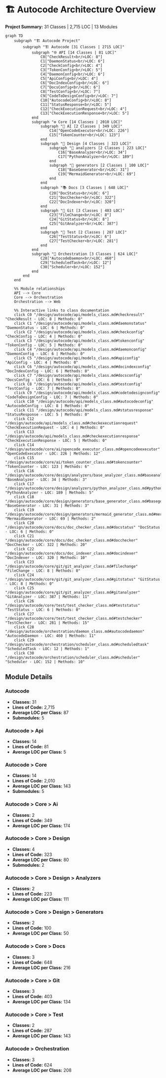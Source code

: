 # 🏗️ Autocode Architecture Overview

**Project Summary:** 31 Classes | 2,715 LOC | 13 Modules

```mermaid
graph TD
    subgraph "🏗️ Autocode Project"
        subgraph "🏗️ Autocode [31 Classes | 2715 LOC]"
            subgraph "🌐 API [14 Classes | 81 LOC]"
                C0["CheckResult<br/>LOC: 8"]
                C1["DaemonStatus<br/>LOC: 6"]
                C2["CheckConfig<br/>LOC: 4"]
                C3["TokenConfig<br/>LOC: 5"]
                C4["DaemonConfig<br/>LOC: 6"]
                C5["ApiConfig<br/>LOC: 4"]
                C6["DocIndexConfig<br/>LOC: 6"]
                C7["DocsConfig<br/>LOC: 6"]
                C8["TestConfig<br/>LOC: 7"]
                C9["CodeToDesignConfig<br/>LOC: 7"]
                C10["AutocodeConfig<br/>LOC: 8"]
                C11["StatusResponse<br/>LOC: 5"]
                C12["CheckExecutionRequest<br/>LOC: 4"]
                C13["CheckExecutionResponse<br/>LOC: 5"]
            end
            subgraph "⚙️ Core [14 Classes | 2010 LOC]"
                subgraph "🤖 AI [2 Classes | 349 LOC]"
                    C14["OpenCodeExecutor<br/>LOC: 226"]
                    C15["TokenCounter<br/>LOC: 123"]
                end
                subgraph "🎨 Design [4 Classes | 323 LOC]"
                    subgraph "📁 analyzers [2 Classes | 223 LOC]"
                        C16["BaseAnalyzer<br/>LOC: 34"]
                        C17["PythonAnalyzer<br/>LOC: 189"]
                    end
                    subgraph "📁 generators [2 Classes | 100 LOC]"
                        C18["BaseGenerator<br/>LOC: 31"]
                        C19["MermaidGenerator<br/>LOC: 69"]
                    end
                end
                subgraph "📚 Docs [3 Classes | 648 LOC]"
                    C20["DocStatus<br/>LOC: 6"]
                    C21["DocChecker<br/>LOC: 322"]
                    C22["DocIndexer<br/>LOC: 320"]
                end
                subgraph "🔧 Git [3 Classes | 403 LOC]"
                    C23["FileChange<br/>LOC: 8"]
                    C24["GitStatus<br/>LOC: 8"]
                    C25["GitAnalyzer<br/>LOC: 387"]
                end
                subgraph "🧪 Test [2 Classes | 287 LOC]"
                    C26["TestStatus<br/>LOC: 6"]
                    C27["TestChecker<br/>LOC: 281"]
                end
            end
            subgraph "🔄 Orchestration [3 Classes | 624 LOC]"
                C28["AutocodeDaemon<br/>LOC: 460"]
                C29["ScheduledTask<br/>LOC: 12"]
                C30["Scheduler<br/>LOC: 152"]
            end
        end
    end

    %% Module relationships
    API --> Core
    Core --> Orchestration
    Orchestration --> Web

    %% Interactive links to class documentation
    click C0 "/design/autocode/api/models_class.md#checkresult" "CheckResult - LOC: 8 | Methods: 0"
    click C1 "/design/autocode/api/models_class.md#daemonstatus" "DaemonStatus - LOC: 6 | Methods: 0"
    click C2 "/design/autocode/api/models_class.md#checkconfig" "CheckConfig - LOC: 4 | Methods: 0"
    click C3 "/design/autocode/api/models_class.md#tokenconfig" "TokenConfig - LOC: 5 | Methods: 0"
    click C4 "/design/autocode/api/models_class.md#daemonconfig" "DaemonConfig - LOC: 6 | Methods: 0"
    click C5 "/design/autocode/api/models_class.md#apiconfig" "ApiConfig - LOC: 4 | Methods: 0"
    click C6 "/design/autocode/api/models_class.md#docindexconfig" "DocIndexConfig - LOC: 6 | Methods: 0"
    click C7 "/design/autocode/api/models_class.md#docsconfig" "DocsConfig - LOC: 6 | Methods: 0"
    click C8 "/design/autocode/api/models_class.md#testconfig" "TestConfig - LOC: 7 | Methods: 0"
    click C9 "/design/autocode/api/models_class.md#codetodesignconfig" "CodeToDesignConfig - LOC: 7 | Methods: 0"
    click C10 "/design/autocode/api/models_class.md#autocodeconfig" "AutocodeConfig - LOC: 8 | Methods: 0"
    click C11 "/design/autocode/api/models_class.md#statusresponse" "StatusResponse - LOC: 5 | Methods: 0"
    click C12 "/design/autocode/api/models_class.md#checkexecutionrequest" "CheckExecutionRequest - LOC: 4 | Methods: 0"
    click C13 "/design/autocode/api/models_class.md#checkexecutionresponse" "CheckExecutionResponse - LOC: 5 | Methods: 0"
    click C14 "/design/autocode/core/ai/opencode_executor_class.md#opencodeexecutor" "OpenCodeExecutor - LOC: 226 | Methods: 12"
    click C15 "/design/autocode/core/ai/token_counter_class.md#tokencounter" "TokenCounter - LOC: 123 | Methods: 6"
    click C16 "/design/autocode/core/design/analyzers/base_analyzer_class.md#baseanalyzer" "BaseAnalyzer - LOC: 34 | Methods: 3"
    click C17 "/design/autocode/core/design/analyzers/python_analyzer_class.md#pythonanalyzer" "PythonAnalyzer - LOC: 189 | Methods: 5"
    click C18 "/design/autocode/core/design/generators/base_generator_class.md#basegenerator" "BaseGenerator - LOC: 31 | Methods: 3"
    click C19 "/design/autocode/core/design/generators/mermaid_generator_class.md#mermaidgenerator" "MermaidGenerator - LOC: 69 | Methods: 2"
    click C20 "/design/autocode/core/docs/doc_checker_class.md#docstatus" "DocStatus - LOC: 6 | Methods: 0"
    click C21 "/design/autocode/core/docs/doc_checker_class.md#docchecker" "DocChecker - LOC: 322 | Methods: 20"
    click C22 "/design/autocode/core/docs/doc_indexer_class.md#docindexer" "DocIndexer - LOC: 320 | Methods: 10"
    click C23 "/design/autocode/core/git/git_analyzer_class.md#filechange" "FileChange - LOC: 8 | Methods: 0"
    click C24 "/design/autocode/core/git/git_analyzer_class.md#gitstatus" "GitStatus - LOC: 8 | Methods: 0"
    click C25 "/design/autocode/core/git/git_analyzer_class.md#gitanalyzer" "GitAnalyzer - LOC: 387 | Methods: 11"
    click C26 "/design/autocode/core/test/test_checker_class.md#teststatus" "TestStatus - LOC: 6 | Methods: 0"
    click C27 "/design/autocode/core/test/test_checker_class.md#testchecker" "TestChecker - LOC: 281 | Methods: 15"
    click C28 "/design/autocode/orchestration/daemon_class.md#autocodedaemon" "AutocodeDaemon - LOC: 460 | Methods: 11"
    click C29 "/design/autocode/orchestration/scheduler_class.md#scheduledtask" "ScheduledTask - LOC: 12 | Methods: 1"
    click C30 "/design/autocode/orchestration/scheduler_class.md#scheduler" "Scheduler - LOC: 152 | Methods: 10"

```

## Module Details

### Autocode
- **Classes:** 31
- **Lines of Code:** 2,715
- **Average LOC per Class:** 87
- **Submodules:** 5

### Autocode > Api
- **Classes:** 14
- **Lines of Code:** 81
- **Average LOC per Class:** 5

### Autocode > Core
- **Classes:** 14
- **Lines of Code:** 2,010
- **Average LOC per Class:** 143
- **Submodules:** 5

### Autocode > Core > Ai
- **Classes:** 2
- **Lines of Code:** 349
- **Average LOC per Class:** 174

### Autocode > Core > Design
- **Classes:** 4
- **Lines of Code:** 323
- **Average LOC per Class:** 80
- **Submodules:** 2

### Autocode > Core > Design > Analyzers
- **Classes:** 2
- **Lines of Code:** 223
- **Average LOC per Class:** 111

### Autocode > Core > Design > Generators
- **Classes:** 2
- **Lines of Code:** 100
- **Average LOC per Class:** 50

### Autocode > Core > Docs
- **Classes:** 3
- **Lines of Code:** 648
- **Average LOC per Class:** 216

### Autocode > Core > Git
- **Classes:** 3
- **Lines of Code:** 403
- **Average LOC per Class:** 134

### Autocode > Core > Test
- **Classes:** 2
- **Lines of Code:** 287
- **Average LOC per Class:** 143

### Autocode > Orchestration
- **Classes:** 3
- **Lines of Code:** 624
- **Average LOC per Class:** 208

